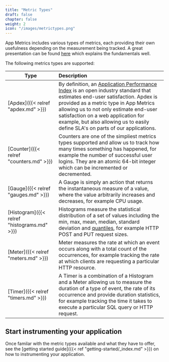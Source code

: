 ```yaml
---
title: "Metric Types"
draft: false
chapter: false
weight: 2
icon: "/images/metrictypes.png"
---
```


App Metrics includes various types of metrics, each providing their own usefulness depending on the measurement being tracked. A great presentation can be found [here](https://www.youtube.com/watch?v=czes-oa0yik) which explains the fundamentals well.

The following metrics types are supported:

|Type|Description|
|------|:--------|
|[Apdex]({{< relref "apdex.md" >}})|By definition, an [Application Performance Index](https://en.wikipedia.org/wiki/Apdex) is an open industry standard that estimates end-user satisfaction. Apdex is provided as a metric type in App Metrics allowing us to not only estimate end-user satisfaction on a web application for example, but also allowing us to easily define SLA's on parts of our applications.
|[Counter]({{< relref "counters.md" >}})|Counters are one of the simpliest metrics types supported and allow us to track how many times something has happened, for example the number of successful user logins. They are an atomic 64-bit integer which can be incremented or decremented.
|[Gauge]({{< relref "gauges.md" >}})|A Gauge is simply an action that returns the instantaneous measure of a value, where the value arbitrarily increases and decreases, for example CPU usage.
|[Histogram]({{< relref "histograms.md" >}})|Histograms measure the statistical distribution of a set of values including the min, max, mean, median, standard deviation and [quantiles](https://en.wikipedia.org/wiki/Quantile), for example HTTP POST and PUT request sizes.
|[Meter]({{< relref "meters.md" >}})|Meter measures the rate at which an event occurs along with a total count of the occurrences, for example tracking the rate at which clients are requesting a particular HTTP resource.
|[Timer]({{< relref "timers.md" >}})|A Timer is a combination of a Histogram and a Meter allowing us to measure the duration of a type of event, the rate of its occurrence and provide duration statistics, for example tracking the time it takes to execute a particular SQL query or HTTP request.

## Start instrumenting your application

Once familar with the metric types available and what they have to offer, see the [getting started guide]({{< ref "getting-started/_index.md" >}})  on how to instrumenting your application.
